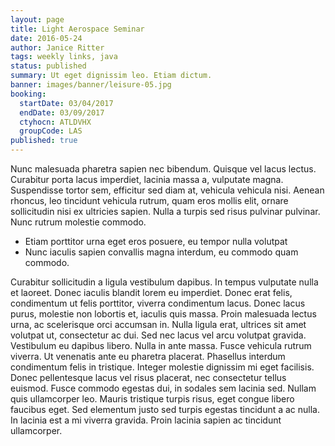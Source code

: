 ```yaml
---
layout: page
title: Light Aerospace Seminar
date: 2016-05-24
author: Janice Ritter
tags: weekly links, java
status: published
summary: Ut eget dignissim leo. Etiam dictum.
banner: images/banner/leisure-05.jpg
booking:
  startDate: 03/04/2017
  endDate: 03/09/2017
  ctyhocn: ATLDVHX
  groupCode: LAS
published: true
---
```

Nunc malesuada pharetra sapien nec bibendum. Quisque vel lacus lectus. Curabitur porta lacus imperdiet, lacinia massa a, vulputate magna. Suspendisse tortor sem, efficitur sed diam at, vehicula vehicula nisi. Aenean rhoncus, leo tincidunt vehicula rutrum, quam eros mollis elit, ornare sollicitudin nisi ex ultricies sapien. Nulla a turpis sed risus pulvinar pulvinar. Nunc rutrum molestie commodo.

* Etiam porttitor urna eget eros posuere, eu tempor nulla volutpat
* Nunc iaculis sapien convallis magna interdum, eu commodo quam commodo.

Curabitur sollicitudin a ligula vestibulum dapibus. In tempus vulputate nulla et laoreet. Donec iaculis blandit lorem eu imperdiet. Donec erat felis, condimentum ut felis porttitor, viverra condimentum lacus. Donec lacus purus, molestie non lobortis et, iaculis quis massa. Proin malesuada lectus urna, ac scelerisque orci accumsan in. Nulla ligula erat, ultrices sit amet volutpat ut, consectetur ac dui. Sed nec lacus vel arcu volutpat gravida. Vestibulum eu dapibus libero. Nulla in ante massa. Fusce vehicula rutrum viverra. Ut venenatis ante eu pharetra placerat. Phasellus interdum condimentum felis in tristique. Integer molestie dignissim mi eget facilisis.
Donec pellentesque lacus vel risus placerat, nec consectetur tellus euismod. Fusce commodo egestas dui, in sodales sem lacinia sed. Nullam quis ullamcorper leo. Mauris tristique turpis risus, eget congue libero faucibus eget. Sed elementum justo sed turpis egestas tincidunt a ac nulla. In lacinia est a mi viverra gravida. Proin lacinia sapien ac tincidunt ullamcorper.

